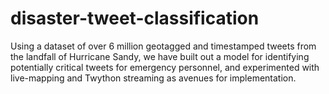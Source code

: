 # disaster-tweet-classification
Using a dataset of over 6 million geotagged and timestamped tweets from the landfall of Hurricane Sandy, we have built out a model for identifying potentially critical tweets for emergency personnel, and experimented with live-mapping and Twython streaming as avenues for implementation.

